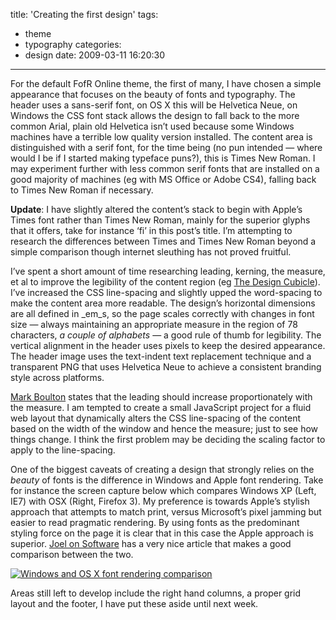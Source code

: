 title: 'Creating the first design'
tags:
  - theme
  - typography
categories:
  - design
date: 2009-03-11 16:20:30
---

For the default FofR Online theme, the first of many, I have chosen a simple appearance that focuses on the beauty of fonts and typography. The header uses a sans-serif font, on OS X this will be Helvetica Neue, on Windows the CSS font stack allows the design to fall back to the more common Arial, plain old Helvetica isn’t used because some Windows machines have a terrible low quality version installed. The content area is distinguished with a serif font, for the time being (no pun intended — where would I be if I started making typeface puns?), this is Times New Roman. I may experiment further with less common serif fonts that are installed on a good majority of machines (eg with MS Office or Adobe CS4), falling back to Times New Roman if necessary.

**Update**: I have slightly altered the content’s stack to begin with Apple’s Times font rather than Times New Roman, mainly for the superior glyphs that it offers, take for instance ‘fi’ in this post’s title. I’m attempting to research the differences between Times and Times New Roman beyond a simple comparison though internet sleuthing has not proved fruitful.

I’ve spent a short amount of time researching leading, kerning, the measure, et al to improve the legibility of the content region (eg [The Design Cubicle](http://www.thedesigncubicle.com/2008/12/10-common-typography-mistakes/)). I’ve increased the CSS line-spacing and slightly upped the word-spacing to make the content area more readable. The design’s horizontal dimensions are all defined in _em_s, so the page scales correctly with changes in font size — always maintaining an appropriate measure in the region of 78 characters, _a couple of alphabets_ — a good rule of thumb for legibility. The vertical alignment in the header uses pixels to keep the desired appearance. The header image uses the text-indent text replacement technique and a transparent PNG that uses Helvetica Neue to achieve a consistent branding style across platforms.

[Mark Boulton](http://markboulton.co.uk/journal/comments/five_simple_steps_to_better_typography/) states that the leading should increase proportionately with the measure. I am tempted to create a small JavaScript project for a fluid web layout that dynamically alters the CSS line-spacing of the content based on the width of the window and hence the measure; just to see how things change. I think the first problem may be deciding the scaling factor to apply to the line-spacing.

One of the biggest caveats of creating a design that strongly relies on the _beauty_ of fonts is the difference in Windows and Apple font rendering. Take for instance the screen capture below which compares Windows XP (Left, IE7) with OSX (Right, Firefox 3). My preference is towards Apple’s stylish approach that attempts to match print, versus Microsoft’s pixel jamming but easier to read pragmatic rendering. By using fonts as the predominant styling force on the page it is clear that in this case the Apple approach is superior. [Joel on Software](https://www.joelonsoftware.com/items/2007/06/12.html) has a very nice article that makes a good comparison between the two.

[![Windows and OS X font rendering comparison](http://host.trivialbeing.org/up/small/windows-mac-comparison.png)](http://host.trivialbeing.org/up/windows-mac-comparison.png)

Areas still left to develop include the right hand columns, a proper grid layout and the footer, I have put these aside until next week.
